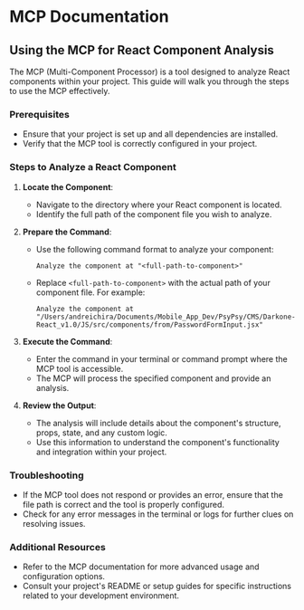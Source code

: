 # MCP Documentation

## Using the MCP for React Component Analysis

The MCP (Multi-Component Processor) is a tool designed to analyze React components within your project. This guide will walk you through the steps to use the MCP effectively.

### Prerequisites

- Ensure that your project is set up and all dependencies are installed.
- Verify that the MCP tool is correctly configured in your project.

### Steps to Analyze a React Component

1. **Locate the Component**:
   - Navigate to the directory where your React component is located.
   - Identify the full path of the component file you wish to analyze.

2. **Prepare the Command**:
   - Use the following command format to analyze your component:
     ```
     Analyze the component at "<full-path-to-component>"
     ```
   - Replace `<full-path-to-component>` with the actual path of your component file. For example:
     ```
     Analyze the component at "/Users/andreichira/Documents/Mobile_App_Dev/PsyPsy/CMS/Darkone-React_v1.0/JS/src/components/from/PasswordFormInput.jsx"
     ```

3. **Execute the Command**:
   - Enter the command in your terminal or command prompt where the MCP tool is accessible.
   - The MCP will process the specified component and provide an analysis.

4. **Review the Output**:
   - The analysis will include details about the component's structure, props, state, and any custom logic.
   - Use this information to understand the component's functionality and integration within your project.

### Troubleshooting

- If the MCP tool does not respond or provides an error, ensure that the file path is correct and the tool is properly configured.
- Check for any error messages in the terminal or logs for further clues on resolving issues.

### Additional Resources

- Refer to the MCP documentation for more advanced usage and configuration options.
- Consult your project's README or setup guides for specific instructions related to your development environment. 
